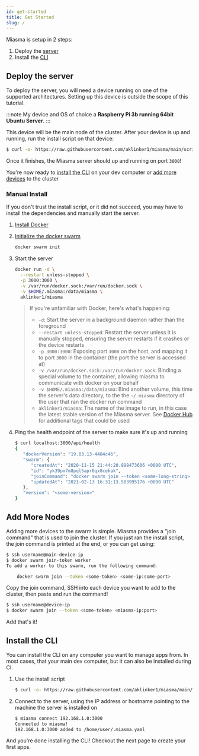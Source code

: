 ```yaml
---
id: get-started
title: Get Started
slug: /
---
```


Miasma is setup in 2 steps:

1. Deploy the [server](/docs/server)
2. Install the [CLI](/docs/cli)

## Deploy the server

To deploy the server, you will need a device running on one of the supported architectures. Setting up this device is outside the scope of this tutorial.

:::note
My device and OS of choice a **Raspberry Pi 3b running 64bit Ubuntu Server**.
:::

This device will be the main node of the cluster. After your device is up and running, run the install script on that device:

```bash
$ curl -o- https://raw.githubusercontent.com/aklinker1/miasma/main/scripts/install-server.sh | bash
```

Once it finishes, the Miasma server should up and running on port `3000`!

You're now ready to [install the CLI](#install-the-cli) on your dev computer or [add more devices](#add-more-nodes) to the cluster

### Manual Install

If you don't trust the install script, or it did not succeed, you may have to install the dependencies and manually start the server.

1. [Install Docker](https://docs.docker.com/get-docker/)
1. [Initialize the docker swarm](https://docs.docker.com/engine/swarm/swarm-tutorial/create-swarm/)
   ```bash
   docker swarm init
   ```
1. Start the server
   ```bash
   docker run -d \
     --restart unless-stopped \
     -p 3000:3000 \
     -v /var/run/docker.sock:/var/run/docker.sock \
     -v $HOME/.miasma:/data/miasma \
     aklinker1/miasma
   ```

   > If you're unfamiliar with Docker, here's what's happening:
   > 
   > - `-d`: Start the server in a background daemon rather than the foreground
   > - `--restart unless-stopped`: Restart the server unless it is manually stopped, ensuring the server restarts if it crashes or the device restarts
   > - `-p 3000:3000`: Exposing port `3000` on the host, and mapping it to port `3000` in the container (the port the server is accessed at)
   > - `-v /var/run/docker.sock:/var/run/docker.sock`: Binding a special volume to the container, allowing miasma to communicate with docker on your behalf
   > - `-v $HOME/.miasma:/data/miasma`: Bind another volume, this time the server's data directory, to the the `~/.miasma` directory of the user that ran the docker run command
   > - `aklinker1/miasma`: The name of the image to run, in this case the latest stable version of the Miasma server. See [Docker Hub](https://hub.docker.com/r/aklinker1/miasma/tags) for additional tags that could be used

4. Ping the health endpoint of the server to make sure it's up and running

   ```bash
   $ curl localhost:3000/api/health
   {
      "dockerVersion": "19.03.13-4484c46",
      "swarm": {
         "createdAt": "2020-11-15 21:44:20.898473606 +0000 UTC",
         "id": "yk39px7m8pql5apr6qx8cekak",
         "joinCommand": "docker swarm join --token <some-long-string> <miasma-ip:port>",
         "updatedAt": "2021-02-13 16:31:13.583995176 +0000 UTC"
      },
      "version": "<some-version>"
   }
   ```


## Add More Nodes

Adding more devices to the swarm is simple. Miasma provides a "join command" that is used to join the cluster. If you just ran the install script, the join command is printed at the end, or you can get using:

```bash
$ ssh username@main-device-ip
$ docker swarm join-token worker
To add a worker to this swarm, run the following command:

    docker swarm join --token <some-token> <some-ip:some-port>

```

Copy the join command, SSH into each device you want to add to the cluster, then paste and run the command!

```bash
$ ssh username@device-ip
$ docker swarm join --token <some-token> <miasma-ip:port>
```

Add that's it!

## Install the CLI

You can install the CLI on any computer you want to manage apps from. In most cases, that your main dev computer, but it can also be installed during CI.

1. Use the install script
   ```bash
   $ curl -o- https://raw.githubusercontent.com/aklinker1/miasma/main/scripts/install-cli.sh | bash
   ```
1. Connect to the server, using the IP address or hostname pointing to the machine the server is installed on
   ```bash
   $ miasma connect 192.168.1.0:3000
   Connected to miasma!
   192.168.1.0:3000 added to /home/user/.miasma.yaml
   ```

And you're done installing the CLI! Checkout the next page to create your first apps.
